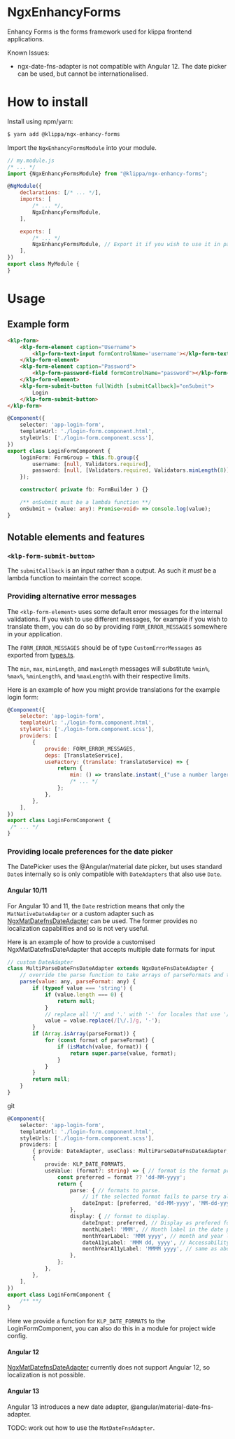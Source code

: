 # NgxEnhancyForms

Enhancy Forms is the forms framework used for klippa frontend applications.

Known Issues:
- ngx-date-fns-adapter is not compatible with Angular 12. The date picker can be used, but cannot be internationalised.

# How to install

Install using npm/yarn: 

```bash
$ yarn add @klippa/ngx-enhancy-forms
```

Import the `NgxEnhancyFormsModule` into your module.

```js
// my.module.js
/* ... */
import {NgxEnhancyFormsModule} from "@klippa/ngx-enhancy-forms";

@NgModule({
	declarations: [/* ... */],
	imports: [
		/* ... */,
		NgxEnhancyFormsModule,
	],

	exports: [
		/* ... */
		NgxEnhancyFormsModule, // Export it if you wish to use it in parent modules.
	],
})
export class MyModule {
}
```

# Usage

## Example form

```html
<klp-form>
	<klp-form-element caption="Username">
		<klp-form-text-input formControlName='username'></klp-form-text-input>
	</klp-form-element>
	<klp-form-element caption="Password">
		<klp-form-password-field formControlName="password"></klp-form-password-field>
	</klp-form-element>
	<klp-form-submit-button fullWidth [submitCallback]="onSubmit">
		Login
	</klp-form-submit-button>
</klp-form>
```

```ts
@Component({
	selector: 'app-login-form',
	templateUrl: './login-form.component.html',
	styleUrls: ['./login-form.component.scss'],
})
export class LoginFormComponent {
	loginForm: FormGroup = this.fb.group({
		username: [null, Validators.required],
		password: [null, [Validators.required, Validators.minLength(8)]],
	});

	constructor( private fb: FormBuilder ) {}

	/** onSubmit must be a lambda function **/
	onSubmit = (value: any): Promise<void> => console.log(value);
}
```

## Notable elements and features

### `<klp-form-submit-button>`

The `submitCallback` is an input rather than a output. As such it _must_ be a lambda function to maintain the correct scope.

### Providing alternative error messages

The `<klp-form-element>` uses some default error messages for the internal validations. If you wish to use different messages,
for example if you wish to translate them, you can do so by providing `FORM_ERROR_MESSAGES` somewhere in your application.

The `FORM_ERROR_MESSAGES` should be of type `CustomErrorMessages` as exported from [types.ts](./src/lib/types.ts).

The `min`, `max`, `minLength`, and `maxLength` messages will substitute `%min%`, `%max%`, `%minLength%`, and `%maxLength%`
with their respective limits.

Here is an example of how you might provide translations for the example login form:

```js
@Component({
	selector: 'app-login-form',
	templateUrl: './login-form.component.html',
	styleUrls: ['./login-form.component.scss'],
	providers: [
		{
			provide: FORM_ERROR_MESSAGES,
			deps: [TranslateService],
			useFactory: (translate: TranslateService) => {
				return {
					min: () => translate.instant(_("use a number larger than %min%")),
					/* ... */
				};
			},
		},
	],
})
export class LoginFormComponent {
 /* ... */
}
```

### Providing locale preferences for the date picker

The DatePicker uses the @Angular/material date picker, but uses standard `Date`s internally
so is only compatible with `DateAdapters` that also use `Date`.

#### Angular 10/11

For Angular 10 and 11, the `Date` restriction means that only the `MatNativeDateAdapter` or a custom adapter
such as [NgxMatDatefnsDateAdapter](https://www.npmjs.com/package/ngx-mat-datefns-date-adapter) can be used.
The former provides no localization capabilities and so is not very useful.

Here is an example of how to provide a customised NgxMatDatefnsDateAdapter that accepts multiple date formats for input

```js
// custom DateAdapter
class MultiParseDateFnsDateAdapter extends NgxDateFnsDateAdapter {
	// override the parse function to take arrays of parseFormats and try each in turn.
	parse(value: any, parseFormat: any) {
		if (typeof value === 'string') {
			if (value.length === 0) {
				return null;
			}
			// replace all '/' and '.' with '-' for locales that use '/' or '.' seperated dates.
			value = value.replace(/[\/.]/g, '-');
		}
		if (Array.isArray(parseFormat)) {
			for (const format of parseFormat) {
				if (isMatch(value, format)) {
					return super.parse(value, format);
				}
			}
		}
		return null;
	}
}
```
git
```ts
@Component({
	selector: 'app-login-form',
	templateUrl: './login-form.component.html',
	styleUrls: ['./login-form.component.scss'],
	providers: [
		{ provide: DateAdapter, useClass: MultiParseDateFnsDateAdapter, deps: [MAT_DATE_LOCALE] },
		{
			provide: KLP_DATE_FORMATS,
			useValue: (format?: string) => { // format is the format provided as an input to the date field.
				const preferred = format ?? 'dd-MM-yyyy';
				return {
					parse: { // formats to parse.
						// if the selected format fails to parse try all supported and all long locale formats.
						dateInput: [preferred, 'dd-MM-yyyy', 'MM-dd-yyyy', 'PP', 'PPP', 'PPPP'],
					},
					display: { // format to display.
						dateInput: preferred, // Display as prefered format.
						monthLabel: 'MMM', // Month label in the date picker.
						monthYearLabel: 'MMM yyyy', // month and year label in the date picker.
						dateA11yLabel: 'MMM dd, yyyy', // Accessability variant for screen readers etc.
						monthYearA11yLabel: 'MMMM yyyy', // same as above.
					},
				};
			},
		},
	],
})
export class LoginFormComponent {
    /** **/
}

```

Here we provide a function for `KLP_DATE_FORMATS` to the LoginFormComponent, you can also do this in a module for project wide config.

#### Angular 12

[NgxMatDatefnsDateAdapter](https://www.npmjs.com/package/ngx-mat-datefns-date-adapter) currently does not
support Angular 12, so localization is not possible.

#### Angular 13

Angular 13 introduces a new date adapter, @angular/material-date-fns-adapter.

TODO: work out how to use the `MatDateFnsAdapter`.

